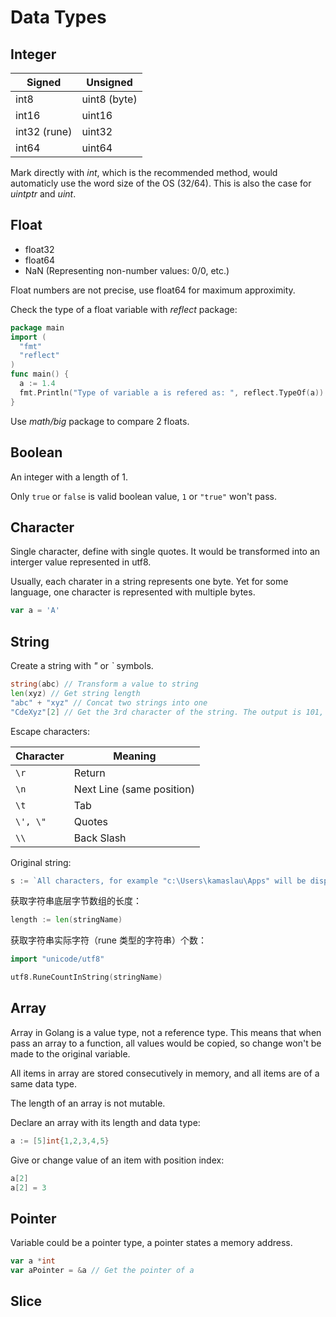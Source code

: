# Data Types

## Integer

| Signed       | Unsigned     |
| ------------ | ------------ |
| int8         | uint8 (byte) |
| int16        | uint16       |
| int32 (rune) | uint32       |
| int64        | uint64       |

Mark directly with _int_, which is the recommended method, would automaticly use the word size of the OS (32/64). This is also the case for _uintptr_ and _uint_.

## Float

- float32
- float64
- NaN (Representing non-number values: 0/0, etc.)

Float numbers are not precise, use float64 for maximum approximity.

Check the type of a float variable with _reflect_ package:

```go
package main
import (
  "fmt"
  "reflect"
)
func main() {
  a := 1.4
  fmt.Println("Type of variable a is refered as: ", reflect.TypeOf(a))
}
```

Use _math/big_ package to compare 2 floats.

## Boolean

An integer with a length of 1.

Only `true` or `false` is valid boolean value, `1` or `"true"` won't pass.

## Character

Single character, define with single quotes. It would be transformed into an interger value represented in utf8.

Usually, each charater in a string represents one byte. Yet for some language, one character is represented with multiple bytes.

```go
var a = 'A'
```

## String

Create a string with _"_ or _`_ symbols.

```go
string(abc) // Transform a value to string
len(xyz) // Get string length
"abc" + "xyz" // Concat two strings into one
"CdeXyz"[2] // Get the 3rd character of the string. The output is 101, because single character is represented by a byte (a uint8).
```

Escape characters:

| Character | Meaning                   |
| --------- | ------------------------- |
| `\r`      | Return                    |
| `\n`      | Next Line (same position) |
| `\t`      | Tab                       |
| `\', \"`  | Quotes                    |
| `\\`      | Back Slash                |

Original string:

```go
s := `All characters, for example "c:\Users\kamaslau\Apps" will be displayed as original, no escape signs are needed.`
```

获取字符串底层字节数组的长度：

```go
length := len(stringName)
```

获取字符串实际字符（rune 类型的字符串）个数：

```go
import "unicode/utf8"

utf8.RuneCountInString(stringName)

```

## Array

Array in Golang is a value type, not a reference type. This means that when pass an array to a function, all values would be copied, so change won't be made to the original variable.

All items in array are stored consecutively in memory, and all items are of a same data type.

The length of an array is not mutable.

Declare an array with its length and data type:

```go
a := [5]int{1,2,3,4,5}
```

Give or change value of an item with position index:

```go
a[2]
a[2] = 3
```

## Pointer

Variable could be a pointer type, a pointer states a memory address.

```go
var a *int
var aPointer = &a // Get the pointer of a
```

## Slice
